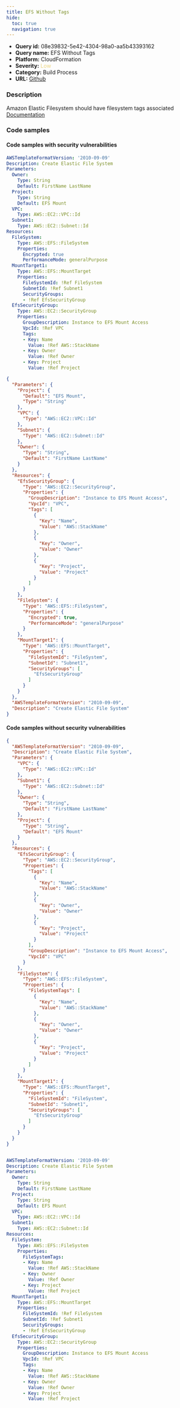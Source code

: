 ```yaml
---
title: EFS Without Tags
hide:
  toc: true
  navigation: true
---
```


<style>
  .highlight .hll {
    background-color: #ff171742;
  }
  .md-content {
    max-width: 1100px;
    margin: 0 auto;
  }
</style>

-   **Query id:** 08e39832-5e42-4304-98a0-aa5b43393162
-   **Query name:** EFS Without Tags
-   **Platform:** CloudFormation
-   **Severity:** <span style="color:#edd57e">Low</span>
-   **Category:** Build Process
-   **URL:** [Github](https://github.com/Checkmarx/kics/tree/master/assets/queries/cloudFormation/aws/efs_without_tags)

### Description
Amazon Elastic Filesystem should have filesystem tags associated<br>
[Documentation](https://docs.aws.amazon.com/AWSCloudFormation/latest/UserGuide/aws-resource-efs-filesystem.html)

### Code samples
#### Code samples with security vulnerabilities
```yaml title="Positive test num. 1 - yaml file" hl_lines="15"
AWSTemplateFormatVersion: '2010-09-09'
Description: Create Elastic File System
Parameters:
  Owner:
    Type: String
    Default: FirstName LastName
  Project:
    Type: String
    Default: EFS Mount
  VPC:
    Type: AWS::EC2::VPC::Id
  Subnet1:
    Type: AWS::EC2::Subnet::Id
Resources:
  FileSystem:
    Type: AWS::EFS::FileSystem
    Properties:
      Encrypted: true
      PerformanceMode: generalPurpose
  MountTarget1:
    Type: AWS::EFS::MountTarget
    Properties:
      FileSystemId: !Ref FileSystem
      SubnetId: !Ref Subnet1
      SecurityGroups:
      - !Ref EfsSecurityGroup
  EfsSecurityGroup:
    Type: AWS::EC2::SecurityGroup
    Properties:
      GroupDescription: Instance to EFS Mount Access
      VpcId: !Ref VPC
      Tags:
      - Key: Name
        Value: !Ref AWS::StackName
      - Key: Owner
        Value: !Ref Owner
      - Key: Project
        Value: !Ref Project

```
```json title="Positive test num. 2 - json file" hl_lines="40"
{
  "Parameters": {
    "Project": {
      "Default": "EFS Mount",
      "Type": "String"
    },
    "VPC": {
      "Type": "AWS::EC2::VPC::Id"
    },
    "Subnet1": {
      "Type": "AWS::EC2::Subnet::Id"
    },
    "Owner": {
      "Type": "String",
      "Default": "FirstName LastName"
    }
  },
  "Resources": {
    "EfsSecurityGroup": {
      "Type": "AWS::EC2::SecurityGroup",
      "Properties": {
        "GroupDescription": "Instance to EFS Mount Access",
        "VpcId": "VPC",
        "Tags": [
          {
            "Key": "Name",
            "Value": "AWS::StackName"
          },
          {
            "Key": "Owner",
            "Value": "Owner"
          },
          {
            "Key": "Project",
            "Value": "Project"
          }
        ]
      }
    },
    "FileSystem": {
      "Type": "AWS::EFS::FileSystem",
      "Properties": {
        "Encrypted": true,
        "PerformanceMode": "generalPurpose"
      }
    },
    "MountTarget1": {
      "Type": "AWS::EFS::MountTarget",
      "Properties": {
        "FileSystemId": "FileSystem",
        "SubnetId": "Subnet1",
        "SecurityGroups": [
          "EfsSecurityGroup"
        ]
      }
    }
  },
  "AWSTemplateFormatVersion": "2010-09-09",
  "Description": "Create Elastic File System"
}

```


#### Code samples without security vulnerabilities
```json title="Negative test num. 1 - json file"
{
  "AWSTemplateFormatVersion": "2010-09-09",
  "Description": "Create Elastic File System",
  "Parameters": {
    "VPC": {
      "Type": "AWS::EC2::VPC::Id"
    },
    "Subnet1": {
      "Type": "AWS::EC2::Subnet::Id"
    },
    "Owner": {
      "Type": "String",
      "Default": "FirstName LastName"
    },
    "Project": {
      "Type": "String",
      "Default": "EFS Mount"
    }
  },
  "Resources": {
    "EfsSecurityGroup": {
      "Type": "AWS::EC2::SecurityGroup",
      "Properties": {
        "Tags": [
          {
            "Key": "Name",
            "Value": "AWS::StackName"
          },
          {
            "Key": "Owner",
            "Value": "Owner"
          },
          {
            "Key": "Project",
            "Value": "Project"
          }
        ],
        "GroupDescription": "Instance to EFS Mount Access",
        "VpcId": "VPC"
      }
    },
    "FileSystem": {
      "Type": "AWS::EFS::FileSystem",
      "Properties": {
        "FileSystemTags": [
          {
            "Key": "Name",
            "Value": "AWS::StackName"
          },
          {
            "Key": "Owner",
            "Value": "Owner"
          },
          {
            "Key": "Project",
            "Value": "Project"
          }
        ]
      }
    },
    "MountTarget1": {
      "Type": "AWS::EFS::MountTarget",
      "Properties": {
        "FileSystemId": "FileSystem",
        "SubnetId": "Subnet1",
        "SecurityGroups": [
          "EfsSecurityGroup"
        ]
      }
    }
  }
}

```
```yaml title="Negative test num. 2 - yaml file"

AWSTemplateFormatVersion: '2010-09-09'
Description: Create Elastic File System
Parameters:
  Owner:
    Type: String
    Default: FirstName LastName
  Project:
    Type: String
    Default: EFS Mount
  VPC:
    Type: AWS::EC2::VPC::Id
  Subnet1:
    Type: AWS::EC2::Subnet::Id
Resources:
  FileSystem:
    Type: AWS::EFS::FileSystem
    Properties:
      FileSystemTags:
      - Key: Name
        Value: !Ref AWS::StackName
      - Key: Owner
        Value: !Ref Owner
      - Key: Project
        Value: !Ref Project
  MountTarget1:
    Type: AWS::EFS::MountTarget
    Properties:
      FileSystemId: !Ref FileSystem
      SubnetId: !Ref Subnet1
      SecurityGroups:
      - !Ref EfsSecurityGroup
  EfsSecurityGroup:
    Type: AWS::EC2::SecurityGroup
    Properties:
      GroupDescription: Instance to EFS Mount Access
      VpcId: !Ref VPC
      Tags:
      - Key: Name
        Value: !Ref AWS::StackName
      - Key: Owner
        Value: !Ref Owner
      - Key: Project
        Value: !Ref Project

```
